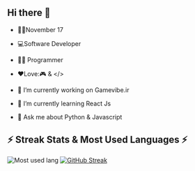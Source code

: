 ## Hi there 👋

<!--
**arad2000/arad2000** is a ✨ _special_ ✨ repository because its `README.md` (this file) appears on your GitHub profile.

Here are some ideas to get you started:

- 🔭 I’m currently working on ...
- 🌱 I’m currently learning ...
- 👯 I’m looking to collaborate on ...
- 🤔 I’m looking for help with ...
- 💬 Ask me about ...
- 📫 How to reach me: ...
- 😄 Pronouns: ...
- ⚡ Fun fact: ...
-->
- 👼🏻November 17 
- 💻Software Developer 
- 👨‍💻 Programmer
- ❤️Love:🎮 & </>

- 🔭 I’m currently working on Gamevibe.ir
- 🌱 I’m currently learning React Js
- 💬 Ask me about Python & Javascript

<!--
<img src="https://discord.c99.nl/widget/theme-1/722950867996639243.png" alt="Arad AShkan"> 
-->

## ⚡ Streak Stats & Most Used Languages ⚡
<img src="https://github-readme-stats.vercel.app/api/top-langs/?username=aradashkan&layout=compact&theme=dark" alt="Most used lang"> [![GitHub Streak](https://github-readme-streak-stats.herokuapp.com?user=aradashkan&theme=youtube-dark&short_numbers=true)](https://github.com/aradashkan) 

<!--
### My Discord Server
[![Discord](https://img.shields.io/discord/869263706339565578?style=for-the-badge&logo=discord&logoColor=white&label=Discord&color=blue)](https://discord.gg/C9DXtRESa8)
--!>
